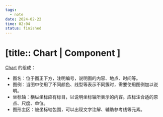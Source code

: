 ```yaml
---
tags:
  - note
date: 2024-02-22
time: 02:04
status: finished
---
```


# [title:: Chart | Component ]

[Chart](_chart.md) 的组成：

- 图名：位于图正下方，注明编号，说明图的内容、地点、时间等。
- 图例：当图中使用了不同颜色、线型等表示不同簇时，需要使用图例加以说明。
- 坐标轴：横纵坐标应有标目，以说明坐标轴所表示的内容。应标注合适的原点、尺度、单位。
- 图形主区：被坐标轴包围，可以出现文字注解、辅助参考线等元素。
